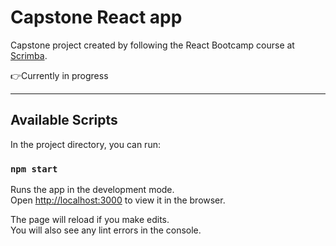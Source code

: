 # Capstone React app

Capstone project created by following the React Bootcamp course at [Scrimba](https://scrimba.com/g/greact).

👉Currently in progress

---

## Available Scripts

In the project directory, you can run:

### `npm start`

Runs the app in the development mode.<br />
Open [http://localhost:3000](http://localhost:3000) to view it in the browser.

The page will reload if you make edits.<br />
You will also see any lint errors in the console.
